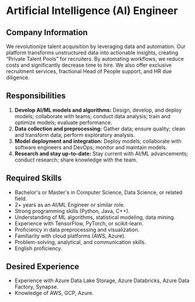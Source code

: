 # Artificial Intelligence (AI) Engineer

## Company Information
We revolutionize talent acquisition by leveraging data and automation. Our platform transforms unstructured data into actionable insights, creating “Private Talent Pools” for recruiters. By automating workflows, we reduce costs and significantly decrease time to hire. We also offer exclusive recruitment services, fractional Head of People support, and HR due diligence.

## Responsibilities
1. **Develop AI/ML models and algorithms:** Design, develop, and deploy models; collaborate with teams; conduct data analysis; train and optimize models; evaluate performance.
2. **Data collection and preprocessing:** Gather data; ensure quality; clean and transform data; perform exploratory analysis.
3. **Model deployment and integration:** Deploy models; collaborate with software engineers and DevOps; monitor and maintain models.
4. **Research and stay up-to-date:** Stay current with AI/ML advancements; conduct research; share knowledge with the team.

## Required Skills
- Bachelor's or Master's in Computer Science, Data Science, or related field.
- 2+ years as an AI/ML Engineer or similar role.
- Strong programming skills (Python, Java, C++).
- Understanding of ML algorithms, statistical modeling, data mining.
- Experience with TensorFlow, PyTorch, or scikit-learn.
- Proficiency in data preprocessing and visualization.
- Familiarity with cloud platforms (AWS, Azure).
- Problem-solving, analytical, and communication skills.
- English proficiency.

## Desired Experience
- Experience with Azure Data Lake Storage, Azure Databricks, Azure Data Factory, Synapse.
- Knowledge of AWS, GCP, Azure.
